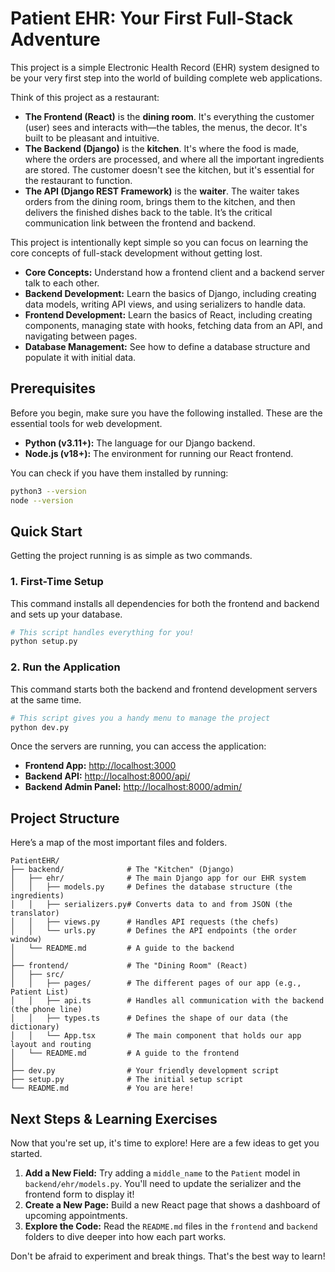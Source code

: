 # Patient EHR: Your First Full-Stack Adventure

This project is a simple Electronic Health Record (EHR) system designed to be your very first step into the world of building complete web applications.

Think of this project as a restaurant:

- **The Frontend (React)** is the **dining room**. It's everything the customer (user) sees and interacts with—the tables, the menus, the decor. It's built to be pleasant and intuitive.
- **The Backend (Django)** is the **kitchen**. It's where the food is made, where the orders are processed, and where all the important ingredients are stored. The customer doesn't see the kitchen, but it's essential for the restaurant to function.
- **The API (Django REST Framework)** is the **waiter**. The waiter takes orders from the dining room, brings them to the kitchen, and then delivers the finished dishes back to the table. It’s the critical communication link between the frontend and backend.

This project is intentionally kept simple so you can focus on learning the core concepts of full-stack development without getting lost.

- **Core Concepts:** Understand how a frontend client and a backend server talk to each other.
- **Backend Development:** Learn the basics of Django, including creating data models, writing API views, and using serializers to handle data.
- **Frontend Development:** Learn the basics of React, including creating components, managing state with hooks, fetching data from an API, and navigating between pages.
- **Database Management:** See how to define a database structure and populate it with initial data.

## Prerequisites

Before you begin, make sure you have the following installed. These are the essential tools for web development.

- **Python (v3.11+):** The language for our Django backend.
- **Node.js (v18+):** The environment for running our React frontend.

You can check if you have them installed by running:

```bash
python3 --version
node --version
```

## Quick Start

Getting the project running is as simple as two commands.

### 1. First-Time Setup

This command installs all dependencies for both the frontend and backend and sets up your database.

```bash
# This script handles everything for you!
python setup.py
```

### 2. Run the Application

This command starts both the backend and frontend development servers at the same time.

```bash
# This script gives you a handy menu to manage the project
python dev.py
```

Once the servers are running, you can access the application:

- **Frontend App:** [http://localhost:3000](http://localhost:3000)
- **Backend API:** [http://localhost:8000/api/](http://localhost:8000/api/)
- **Backend Admin Panel:** [http://localhost:8000/admin/](http://localhost:8000/admin/)

## Project Structure

Here’s a map of the most important files and folders.

```
PatientEHR/
├── backend/              # The "Kitchen" (Django)
│   ├── ehr/              # The main Django app for our EHR system
│   │   ├── models.py     # Defines the database structure (the ingredients)
│   │   ├── serializers.py# Converts data to and from JSON (the translator)
│   │   ├── views.py      # Handles API requests (the chefs)
│   │   └── urls.py       # Defines the API endpoints (the order window)
│   └── README.md         # A guide to the backend
│
├── frontend/             # The "Dining Room" (React)
│   ├── src/
│   │   ├── pages/        # The different pages of our app (e.g., Patient List)
│   │   ├── api.ts        # Handles all communication with the backend (the phone line)
│   │   ├── types.ts      # Defines the shape of our data (the dictionary)
│   │   └── App.tsx       # The main component that holds our app layout and routing
│   └── README.md         # A guide to the frontend
│
├── dev.py                # Your friendly development script
├── setup.py              # The initial setup script
└── README.md             # You are here!
```

## Next Steps & Learning Exercises

Now that you're set up, it's time to explore! Here are a few ideas to get you started.

1.  **Add a New Field:** Try adding a `middle_name` to the `Patient` model in `backend/ehr/models.py`. You'll need to update the serializer and the frontend form to display it!
2.  **Create a New Page:** Build a new React page that shows a dashboard of upcoming appointments.
3.  **Explore the Code:** Read the `README.md` files in the `frontend` and `backend` folders to dive deeper into how each part works.

Don't be afraid to experiment and break things. That's the best way to learn!
